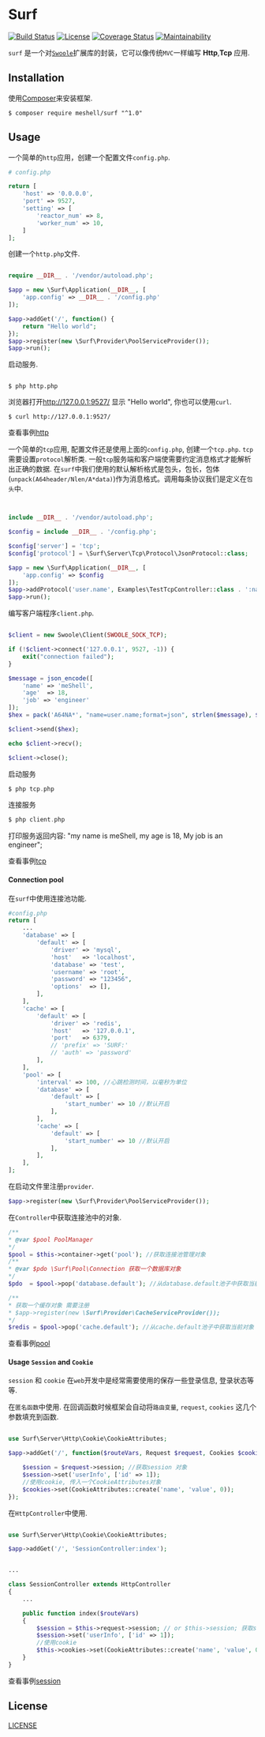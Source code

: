 # Surf

[![Build Status](https://travis-ci.org/TianLiangZhou/surf.svg?branch=master)](https://travis-ci.org/TianLiangZhou/surf)
[![License](https://img.shields.io/badge/license-mit-blue.svg)](LICENSE)
[![Coverage Status](https://coveralls.io/repos/github/TianLiangZhou/surf/badge.svg?branch=%28HEAD+detached+at+ab55c4e%29)](https://coveralls.io/github/TianLiangZhou/surf?branch=%28HEAD+detached+at+ab55c4e%29)
[![Maintainability](https://api.codeclimate.com/v1/badges/5c492204dfcf4157fc8b/maintainability)](https://codeclimate.com/github/TianLiangZhou/surf/maintainability)

`surf` 是一个对[`Swoole`](https://github.com/swoole/swoole-src)扩展库的封装，它可以像传统`MVC`一样编写 __Http__,__Tcp__ 应用.


Installation
------------

使用[Composer](https://getcomposer.org/)来安装框架.

```shell
$ composer require meshell/surf "^1.0"
```

Usage
-----

一个简单的`http`应用，创建一个配置文件`config.php`.

```php
# config.php

return [
    'host' => '0.0.0.0',
    'port' => 9527,
    'setting' => [
        'reactor_num' => 8,
        'worker_num' => 10,
    ]
];

```

创建一个`http.php`文件.

```php

require __DIR__ . '/vendor/autoload.php';

$app = new \Surf\Application(__DIR__, [
    'app.config' => __DIR__ . '/config.php'
]);

$app->addGet('/', function() {
    return "Hello world";    
});
$app->register(new \Surf\Provider\PoolServiceProvider());
$app->run();

```

启动服务.

```shell

$ php http.php

```

浏览器打开<http://127.0.0.1:9527/> 显示 "Hello world", 你也可以使用`curl`.

```shell
$ curl http://127.0.0.1:9527/
```

查看事例[http](examples/http/http.php)



一个简单的`tcp`应用, 配置文件还是使用上面的`config.php`, 创建一个`tcp.php`. `tcp`需要设置`protocol`解析类. 一般`tcp`服务端和客户端使需要约定消息格式才能解析出正确的数据. 在`surf`中我们使用的默认解析格式是包头，包长，包体(`unpack(A64header/Nlen/A*data)`)作为消息格式。调用每条协议我们是定义在`包头`中.

```php


include __DIR__ . '/vendor/autoload.php';

$config = include __DIR__ . '/config.php';

$config['server'] = 'tcp';
$config['protocol'] = \Surf\Server\Tcp\Protocol\JsonProtocol::class;

$app = new \Surf\Application(__DIR__, [
    'app.config' => $config
]);
$app->addProtocol('user.name', Examples\TestTcpController::class . ':name');
$app->run();

```

编写客户端程序`client.php`.

```php

$client = new Swoole\Client(SWOOLE_SOCK_TCP);

if (!$client->connect('127.0.0.1', 9527, -1)) {
    exit("connection failed");
}

$message = json_encode([
    'name' => 'meShell',
    'age'  => 18,
    'job' => 'engineer'
]);
$hex = pack('A64NA*', "name=user.name;format=json", strlen($message), $message);

$client->send($hex);

echo $client->recv();

$client->close();

```

启动服务

```php
$ php tcp.php
```

连接服务

```php
$ php client.php
```

打印服务返回内容: "my name is meShell, my age is 18, My job is an engineer";

查看事例[tcp](examples/tcp/tcp.php)

#### Connection pool

在`surf`中使用连接池功能.

```php
#config.php
return [
    ...
    'database' => [
        'default' => [
            'driver' => 'mysql',
            'host'   => 'localhost',
            'database' => 'test',
            'username' => 'root',
            'password' => "123456",
            'options'  => [],
        ],
    ],
    'cache' => [
        'default' => [
            'driver' => 'redis',
            'host'   => '127.0.0.1',
            'port'   => 6379,
            // 'prefix' => 'SURF:'
            // 'auth' => 'password'
        ],
    ],
    'pool' => [
        'interval' => 100, //心跳检测时间，以毫秒为单位
        'database' => [
            'default' => [
                'start_number' => 10 //默认开启
            ],
        ],
        'cache' => [
            'default' => [
                'start_number' => 10 //默认开启
            ],
        ],
    ],
];

```

在启动文件里注册`provider`.

```php
$app->register(new \Surf\Provider\PoolServiceProvider());
```

在`Controller`中获取连接池中的对象.

```php
/**
* @var $pool PoolManager
*/
$pool = $this->container->get('pool'); //获取连接池管理对象
/**
* @var $pdo \Surf\Pool\Connection 获取一个数据库对象
*/
$pdo  = $pool->pop('database.default'); //从database.default池子中获取当前对象

/**
* 获取一个缓存对象 需要注册 
* $app->register(new \Surf\Provider\CacheServiceProvider());
*/
$redis = $pool->pop('cache.default'); //从cache.default池子中获取当前对象
```

查看事例[pool](examples/TestController.php)


#### Usage `Session` and `Cookie`

`session` 和 `cookie` 在`web`开发中是经常需要使用的保存一些登录信息, 登录状态等等.

在`匿名函数`中使用. 在回调函数时候框架会自动将`路由变量`, `request`, `cookies` 这几个参数填充到函数.

```php

use Surf\Server\Http\Cookie\CookieAttributes;

$app->addGet('/', function($routeVars, Request $request, Cookies $cookies) {

    $session = $request->session; //获取session 对象
    $session->set('userInfo', ['id' => 1]);
    //使用cookie, 传入一个CookieAttributes对象
    $cookies->set(CookieAttributes::create('name', 'value', 0));
});

```

在`HttpController`中使用.

```php

use Surf\Server\Http\Cookie\CookieAttributes;

$app->addGet('/', 'SessionController:index');


...

class SessionController extends HttpController
{
    ...

    public function index($routeVars)
    {
        $session = $this->request->session; // or $this->session; 获取session 对象
        $session->set('userInfo', ['id' => 1]);
        //使用cookie       
        $this->cookies->set(CookieAttributes::create('name', 'value', 0));
    }
}

```

查看事例[session](examples/session/session.php)



## License

[LICENSE](LICENSE)